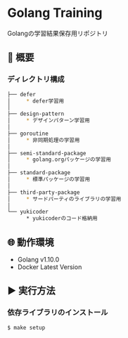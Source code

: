# Golang Training
Golangの学習結果保存用リポジトリ

## 📌 概要
### ディレクトリ構成
```bash
├── defer
│     * defer学習用
│
├── design-pattern
│     * デザインパターン学習用
│
├── goroutine
│     * 非同期処理の学習用
│
├── semi-standard-package
│     * golang.orgパッケージの学習用
│
├── standard-package
│     * 標準パッケージの学習用
│
├── third-party-package
│     * サードパーティのライブラリの学習用
│ 
└── yukicoder
      * yukicoderのコード格納用
```

## 🌐 動作環境 
* Golang v1.10.0
* Docker Latest Version

## ▶️ 実行方法
### 依存ライブラリのインストール
```bash
$ make setup
```